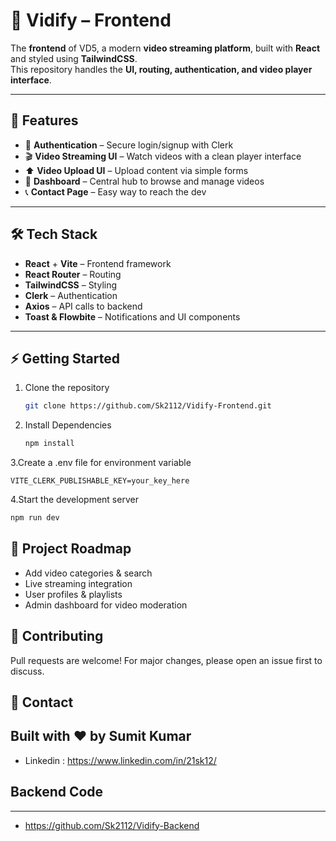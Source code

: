 # 🎥 Vidify – Frontend

The **frontend** of VD5, a modern **video streaming platform**, built with **React** and styled using **TailwindCSS**.  
This repository handles the **UI, routing, authentication, and video player interface**.

---

## 🚀 Features
- 🔐 **Authentication** – Secure login/signup with Clerk  
- 🎬 **Video Streaming UI** – Watch videos with a clean player interface  
- ⬆️ **Video Upload UI** – Upload content via simple forms  
- 📂 **Dashboard** – Central hub to browse and manage videos  
- 📞 **Contact Page** – Easy way to reach the dev  

---

## 🛠️ Tech Stack
- **React** + **Vite**  – Frontend framework  
- **React Router** – Routing  
- **TailwindCSS** – Styling  
- **Clerk** – Authentication  
- **Axios** – API calls to backend  
- **Toast & Flowbite** – Notifications and UI components
  
---

## ⚡ Getting Started

1. Clone the repository  
   ```bash
   git clone https://github.com/Sk2112/Vidify-Frontend.git
   ```
2. Install Dependencies  
   ```bash
   npm install
   ```
3.Create a .env file for environment variable
   ```env
   VITE_CLERK_PUBLISHABLE_KEY=your_key_here
   ```
4.Start the development server
   ```bash
   npm run dev
   ```

## 📌 Project Roadmap
- Add video categories & search
- Live streaming integration
- User profiles & playlists
- Admin dashboard for video moderation

## 🤝 Contributing
Pull requests are welcome! For major changes, please open an issue first to discuss.

## 📧 Contact
Built with ❤️ by Sumit Kumar
---
- Linkedin : https://www.linkedin.com/in/21sk12/

## Backend Code
---
- https://github.com/Sk2112/Vidify-Backend


